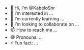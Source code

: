 - 👋 Hi, I’m @KabeloSnr
- 👀 I’m interested in ...
- 🌱 I’m currently learning ...
- 💞️ I’m looking to collaborate on ...
- 📫 How to reach me ...
- 😄 Pronouns: ...
- ⚡ Fun fact: ...

<!---
KabeloSnr/KabeloSnr is a ✨ special ✨ repository because its `README.md` (this file) appears on your GitHub profile.
You can click the Preview link to take a look at your changes.
--->

